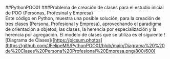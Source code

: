 ##PythonPOO01
###Problema de creación de clases para el estudio inicial de POO (Personas, Profesinal y Empresa)  
Este código en Python, muestra una posible solución, para la creación de tres clases (Persona, Profesional y Empresa), aprovechando el paradigma de orientación a objetos; las clases, la herencia por especialización y la herencia por agregación.
El modelo de clases que se utiliza es el siguiente
![Diagrama de Clases]([https://picsum.photos](https://github.com/JFelipeMS/PythonPOO01/blob/main/Diagrama%20%20de%20Clases%20Persona%20Profesional%20Empresa.png/800/600)
